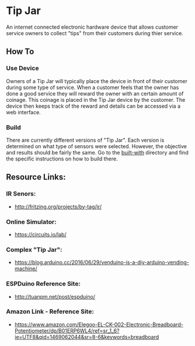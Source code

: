 # Tip Jar
An internet connected electronic hardware device that allows customer service owners to collect "tips" from their customers during thier service.

## How To

### Use Device
Owners of a Tip Jar will typically place the device in front of their customer during some type of service.  When a customer feels that the owner has done a good service they will reward the owner with an certain amount of coinage.  This coinage is placed in the Tip Jar device by the customer.  The device then keeps track of the reward and details can be accessed via a web interface.

### Build
There are currently different versions of "Tip Jar".  Each version is determined on what type of sensors were selected.  However, the objective and results should be fairly the same.  Go to the [built-with](built-with/) directory and find the specific instructions on how to build there.

## Resource Links:

### IR Senors: 
- http://fritzing.org/projects/by-tag/ir/

### Online Simulator:
- https://circuits.io/lab/

### Complex "Tip Jar":
- https://blog.arduino.cc/2016/06/29/venduino-is-a-diy-arduino-vending-machine/

### ESPDuino Reference Site:
- http://tuanpm.net/post/espduino/
 
### Amazon Link -  Reference Site:
- https://www.amazon.com/Elegoo-EL-CK-002-Electronic-Breadboard-Potentiometer/dp/B01ERP6WL4/ref=sr_1_6?ie=UTF8&qid=1469062044&sr=8-6&keywords=breadboard
